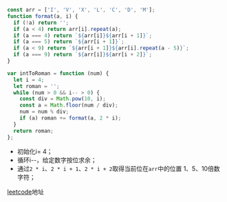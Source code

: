 ```js
const arr = ['I', 'V', 'X', 'L', 'C', 'D', 'M'];
function format(a, i) {
  if (!a) return '';
  if (a < 4) return arr[i].repeat(a);
  if (a === 4) return `${arr[i]}${arr[i + 1]}`;
  if (a === 5) return `${arr[i + 1]}`;
  if (a < 9) return `${arr[i + 1]}${arr[i].repeat(a - 5)}`;
  if (a === 9) return `${arr[i]}${arr[i + 2]}`;
}

var intToRoman = function (num) {
  let i = 4;
  let roman = '';
  while (num > 0 && i-- > 0) {
    const div = Math.pow(10, i);
    const a = Math.floor(num / div);
    num = num % div;
    if (a) roman += format(a, 2 * i);
  }
  return roman;
};
```

* 初始化i= 4；
* 循环i--，给定数字按位求余；
* 通过`2 * i`、`2 * i + 1`、`2 * i + 2`取得当前位在`arr`中的位置 1、5、10倍数字符；

[leetcode](https://leetcode-cn.com/problems/integer-to-roman/solution/xun-huan-qiu-mei-wei-zheng-shu-yi-tong-p-pnv1/)地址